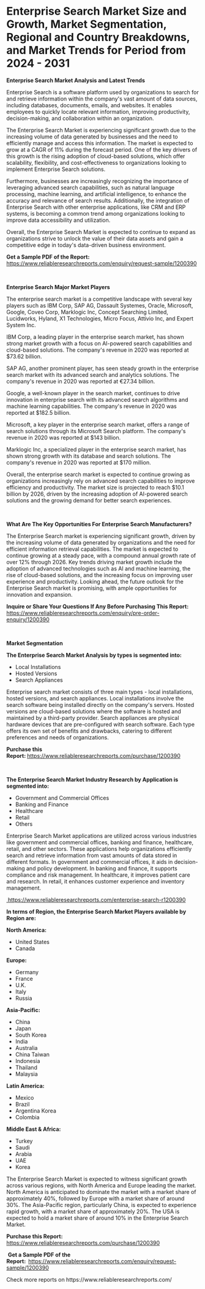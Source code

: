 <p><h1>Enterprise Search Market Size and Growth, Market Segmentation, Regional and Country Breakdowns, and Market Trends for Period from 2024 -  2031</h1></p><p><strong>Enterprise Search Market Analysis and Latest Trends</strong></p>
<p><p>Enterprise Search is a software platform used by organizations to search for and retrieve information within the company's vast amount of data sources, including databases, documents, emails, and websites. It enables employees to quickly locate relevant information, improving productivity, decision-making, and collaboration within an organization.</p><p>The Enterprise Search Market is experiencing significant growth due to the increasing volume of data generated by businesses and the need to efficiently manage and access this information. The market is expected to grow at a CAGR of 11% during the forecast period. One of the key drivers of this growth is the rising adoption of cloud-based solutions, which offer scalability, flexibility, and cost-effectiveness to organizations looking to implement Enterprise Search solutions.</p><p>Furthermore, businesses are increasingly recognizing the importance of leveraging advanced search capabilities, such as natural language processing, machine learning, and artificial intelligence, to enhance the accuracy and relevance of search results. Additionally, the integration of Enterprise Search with other enterprise applications, like CRM and ERP systems, is becoming a common trend among organizations looking to improve data accessibility and utilization.</p><p>Overall, the Enterprise Search Market is expected to continue to expand as organizations strive to unlock the value of their data assets and gain a competitive edge in today's data-driven business environment.</p></p>
<p><strong>Get a Sample PDF of the Report:&nbsp;</strong> <a href="https://www.reliableresearchreports.com/enquiry/request-sample/1200390">https://www.reliableresearchreports.com/enquiry/request-sample/1200390</a></p>
<p>&nbsp;</p>
<p><strong>Enterprise Search Major Market Players</strong></p>
<p><p>The enterprise search market is a competitive landscape with several key players such as IBM Corp, SAP AG, Dassault Systemes, Oracle, Microsoft, Google, Coveo Corp, Marklogic Inc, Concept Searching Limited, Lucidworks, Hyland, X1 Technologies, Micro Focus, Attivio Inc, and Expert System Inc.</p><p>IBM Corp, a leading player in the enterprise search market, has shown strong market growth with a focus on AI-powered search capabilities and cloud-based solutions. The company's revenue in 2020 was reported at $73.62 billion.</p><p>SAP AG, another prominent player, has seen steady growth in the enterprise search market with its advanced search and analytics solutions. The company's revenue in 2020 was reported at €27.34 billion.</p><p>Google, a well-known player in the search market, continues to drive innovation in enterprise search with its advanced search algorithms and machine learning capabilities. The company's revenue in 2020 was reported at $182.5 billion.</p><p>Microsoft, a key player in the enterprise search market, offers a range of search solutions through its Microsoft Search platform. The company's revenue in 2020 was reported at $143 billion.</p><p>Marklogic Inc, a specialized player in the enterprise search market, has shown strong growth with its database and search solutions. The company's revenue in 2020 was reported at $170 million.</p><p>Overall, the enterprise search market is expected to continue growing as organizations increasingly rely on advanced search capabilities to improve efficiency and productivity. The market size is projected to reach $10.1 billion by 2026, driven by the increasing adoption of AI-powered search solutions and the growing demand for better search experiences.</p></p>
<p>&nbsp;</p>
<p><strong>What Are The Key Opportunities For Enterprise Search Manufacturers?</strong></p>
<p><p>The Enterprise Search market is experiencing significant growth, driven by the increasing volume of data generated by organizations and the need for efficient information retrieval capabilities. The market is expected to continue growing at a steady pace, with a compound annual growth rate of over 12% through 2026. Key trends driving market growth include the adoption of advanced technologies such as AI and machine learning, the rise of cloud-based solutions, and the increasing focus on improving user experience and productivity. Looking ahead, the future outlook for the Enterprise Search market is promising, with ample opportunities for innovation and expansion.</p></p>
<p><strong>Inquire or Share Your Questions If Any Before Purchasing This Report:</strong> <a href="https://www.reliableresearchreports.com/enquiry/pre-order-enquiry/1200390">https://www.reliableresearchreports.com/enquiry/pre-order-enquiry/1200390</a></p>
<p>&nbsp;</p>
<p><strong>Market Segmentation</strong></p>
<p><strong>The Enterprise Search Market Analysis by types is segmented into:</strong></p>
<p><ul><li>Local Installations</li><li>Hosted Versions</li><li>Search Appliances</li></ul></p>
<p><p>Enterprise search market consists of three main types - local installations, hosted versions, and search appliances. Local installations involve the search software being installed directly on the company's servers. Hosted versions are cloud-based solutions where the software is hosted and maintained by a third-party provider. Search appliances are physical hardware devices that are pre-configured with search software. Each type offers its own set of benefits and drawbacks, catering to different preferences and needs of organizations.</p></p>
<p><strong>Purchase this Report:&nbsp;</strong><a href="https://www.reliableresearchreports.com/purchase/1200390">https://www.reliableresearchreports.com/purchase/1200390</a></p>
<p>&nbsp;</p>
<p><strong>The Enterprise Search Market Industry Research by Application is segmented into:</strong></p>
<p><ul><li>Government and Commercial Offices</li><li>Banking and Finance</li><li>Healthcare</li><li>Retail</li><li>Others</li></ul></p>
<p><p>Enterprise Search Market applications are utilized across various industries like government and commercial offices, banking and finance, healthcare, retail, and other sectors. These applications help organizations efficiently search and retrieve information from vast amounts of data stored in different formats. In government and commercial offices, it aids in decision-making and policy development. In banking and finance, it supports compliance and risk management. In healthcare, it improves patient care and research. In retail, it enhances customer experience and inventory management.</p></p>
<p><a href="https://www.reliableresearchreports.com/enterprise-search-r1200390">&nbsp;https://www.reliableresearchreports.com/enterprise-search-r1200390</a></p>
<p><strong>In terms of Region, the Enterprise Search Market Players available by Region are:</strong></p>
<p>
    <p> <strong> North America: </strong>
        <ul>
            <li>United States</li>
            <li>Canada</li>
        </ul>
        </p> 
    <p> <strong> Europe: </strong>
        <ul>
            <li>Germany</li>
            <li>France</li>
            <li>U.K.</li>
            <li>Italy</li>
            <li>Russia</li>
        </ul>
        </p> 
    <p> <strong> Asia-Pacific: </strong>
        <ul>
            <li>China</li>
            <li>Japan</li>
            <li>South Korea</li>
            <li>India</li>
            <li>Australia</li>
            <li>China Taiwan</li>
            <li>Indonesia</li>
            <li>Thailand</li>
            <li>Malaysia</li>
        </ul>
        </p> 
    <p> <strong> Latin America: </strong>
        <ul>
            <li>Mexico</li>
            <li>Brazil</li>
            <li>Argentina Korea</li>
            <li>Colombia</li>
        </ul>
        </p> 
    <p> <strong> Middle East & Africa: </strong>
        <ul>
            <li>Turkey</li>
            <li>Saudi</li>
            <li>Arabia</li>
            <li>UAE</li>
            <li>Korea</li>
        </ul>
    </p>
    </p>
<p><p>The Enterprise Search Market is expected to witness significant growth across various regions, with North America and Europe leading the market. North America is anticipated to dominate the market with a market share of approximately 40%, followed by Europe with a market share of around 30%. The Asia-Pacific region, particularly China, is expected to experience rapid growth, with a market share of approximately 20%. The USA is expected to hold a market share of around 10% in the Enterprise Search Market.</p></p>
<p><strong>Purchase this Report: </strong><a href="https://www.reliableresearchreports.com/purchase/1200390">https://www.reliableresearchreports.com/purchase/1200390</a></p>
<p>&nbsp;<strong>Get a Sample PDF of the Report:&nbsp;&nbsp;</strong><a href="https://www.reliableresearchreports.com/enquiry/request-sample/1200390">https://www.reliableresearchreports.com/enquiry/request-sample/1200390</a></p>
<p><strong></strong></p>
<p>Check more reports on https://www.reliableresearchreports.com/</p>